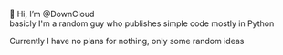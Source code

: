 👋 Hi, I’m @DownCloud  
basicly I'm a random guy who publishes simple code mostly in Python

Currently I have no plans for nothing, only some random ideas
